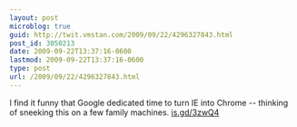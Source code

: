 ```yaml
---
layout: post
microblog: true
guid: http://twit.vmstan.com/2009/09/22/4296327843.html
post_id: 3050213
date: 2009-09-22T13:37:16-0600
lastmod: 2009-09-22T13:37:16-0600
type: post
url: /2009/09/22/4296327843.html
---
```

I find it funny that Google dedicated time to turn IE into Chrome -- thinking of sneeking this on a few family machines. [is.gd/3zwQ4](http://is.gd/3zwQ4)

